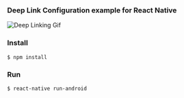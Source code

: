### Deep Link Configuration example for React Native

![Deep Linking Gif](https://media.giphy.com/media/3o7bu217KAFObNs78A/giphy.gif)

### Install
```
$ npm install
```
### Run

```
$ react-native run-android
```
